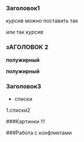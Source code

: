 ### Заголовок1 

*курсив* можно поставить так

или так _курсив_  



### зАГОЛОВОК 2
 **полужирный**
 
 __полужирный__


### Заголовок3

 * списки
 
 1.списки2

 ###Картинки !!!


 ###Работа с конфликтами
